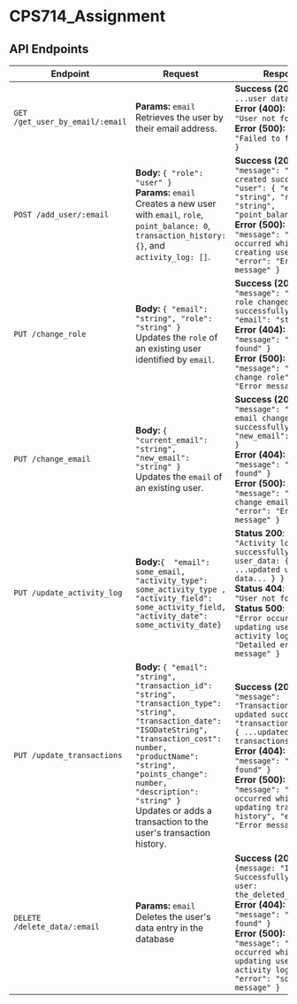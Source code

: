 # CPS714_Assignment


## API Endpoints

| **Endpoint**      | **Request**                                                                                     | **Response**                                                                                                   |
|--------------------|-----------------------------------------------------------------------------------------------|---------------------------------------------------------------------------------------------------------------|
| `GET /get_user_by_email/:email` | **Params:** `email` <br> Retrieves the user by their email address. | **Success (200):** `{ ...user data... }` <br> **Error (400):** `{ "error": "User not found" }` <br> **Error (500):** `{ "error": "Failed to fetch user" }` |
| `POST /add_user/:email` | **Body:** `{ "role": "user" }` <br> **Params:** `email` <br> Creates a new user with `email`, `role`, `point_balance: 0`, `transaction_history: {}`, and `activity_log: []`. | **Success (200):** `{ "message": "User created successfully", "user": { "email": "string", "role": "string", "point_balance": 0 } }` <br> **Error (500):** `{ "message": "Error occurred while creating user", "error": "Error message" }` |
| `PUT /change_role` | **Body:** `{ "email": "string", "role": "string" }` <br> Updates the `role` of an existing user identified by `email`. | **Success (200):** `{ "message": "User's role changed successfully", "email": "string" }` <br> **Error (404):** `{ "message": "User not found" }` <br> **Error (500):** `{ "message": "Could not change role", "error": "Error message" }` |
| `PUT /change_email` | **Body:** `{ "current_email": "string", "new_email": "string" }` <br> Updates the `email` of an existing user. | **Success (200):** `{ "message": "User's email changed successfully", "new_email": "string" }` <br> **Error (404):** `{ "message": "User not found" }` <br> **Error (500):** `{ "message": "Could not change email", "error": "Error message" }` |
|`PUT /update_activity_log`| **Body:**`{  "email": some_email, "activity_type": some_activity_type , "activity_field": some_activity_field, "activity_date": some_activity_date}` <br> | **Status 200**: `{ message: "Activity log successfully updated", user_data: { ...updated user data... } }` <br>**Status 404**: `{ message: "User not found" }` <br> **Status 500**: `{ message: "Error occurred while updating user's activity log", error: "Detailed error message" }`|
| `PUT /update_transactions` | **Body:** `{ "email": "string", "transaction_id": "string", "transaction_type": "string", "transaction_date": "ISODateString", "transaction_cost": number, "productName": "string", "points_change": number, "description": "string" }` <br> Updates or adds a transaction to the user's transaction history. | **Success (200):** `{ "message": "Transaction history updated successfully", "transaction_history": { ...updated transactions... } }` <br> **Error (404):** `{ "message": "User not found" }` <br> **Error (500):** `{ "message": "Error occurred while updating transaction history", "error": "Error message" }` |
|`DELETE /delete_data/:email`|**Params:** `email` <br> Deletes the user's data entry in the database |**Success (200):** `{message: "Item Successfully Removed", user: the_deleted_user_data}`  <br> **Error (404):** `{ "message": "User not found" }` <br> **Error (500):** `{ "message": "Error occurred while updating user's activity log", "error": "some error message" }` |



